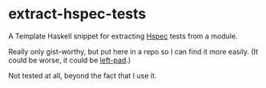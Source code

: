 # extract-hspec-tests

A Template Haskell snippet for extracting [Hspec][hspec]  tests from a module.

Really only gist-worthy, but put here in a repo so I can find it more easily.
(It could be worse, it could be [left-pad][left-pad].)

Not tested at all, beyond the fact that I use it.

[hspec]: https://hackage.haskell.org/package/hspec
[left-pad]: https://www.theregister.com/2016/03/23/npm_left_pad_chaos/

